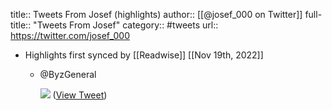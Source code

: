 title:: Tweets From Josef (highlights)
author:: [[@josef_000 on Twitter]]
full-title:: "Tweets From Josef"
category:: #tweets
url:: https://twitter.com/josef_000

- Highlights first synced by [[Readwise]] [[Nov 19th, 2022]]
	- @ByzGeneral 
	  
	  ![](https://pbs.twimg.com/media/E67AF21XMAIBc2o.jpg) ([View Tweet](https://twitter.com/josef_000/status/1418282143827046404))